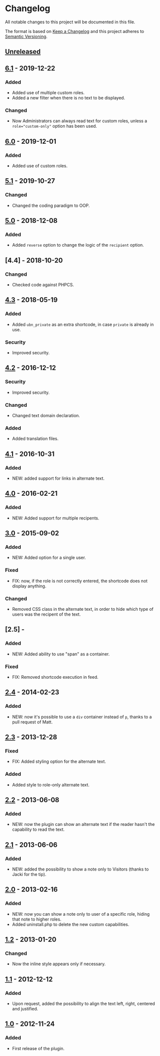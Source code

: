 # Changelog

All notable changes to this project will be documented in this file.

The format is based on [Keep a Changelog](http://keepachangelog.com/en/1.0.0/)
and this project adheres to [Semantic Versioning](http://semver.org/spec/v2.0.0.html).

## [Unreleased]

## [6.1] - 2019-12-22
### Added
* Added use of multiple custom roles.
* Added a new filter when there is no text to be displayed.
### Changed
* Now Administrators can always read text for custom roles, unless a `role="custom-only"` option has been used.

## [6.0] - 2019-12-01
### Added
* Added use of custom roles.

## [5.1] - 2019-10-27
### Changed
* Changed the coding paradigm to OOP.

## [5.0] - 2018-12-08
### Added
* Added `reverse` option to change the logic of the `recipient` option.

## [4.4] - 2018-10-20
### Changed
* Checked code against PHPCS.

## [4.3] - 2018-05-19
### Added
* Added `ubn_private` as an extra shortcode, in case `private` is already in use.
### Security
* Improved security.

## [4.2] - 2016-12-12
### Security
* Improved security.
### Changed
* Changed text domain declaration.
### Added
* Added translation files.

## [4.1] - 2016-10-31
### Added
* NEW: added support for links in alternate text.

## [4.0] - 2016-02-21
### Added
* NEW: Added support for multiple recipents.

## [3.0] - 2015-09-02
### Added
* NEW: Added option for a single user.
### Fixed
* FIX: now, if the role is not correctly entered, the shortcode does not display anything.
### Changed
* Removed CSS class in the alternate text, in order to hide which type of users was the recipent of the text.

## [2.5] -
### Added
* NEW: Added ability to use "span" as a container.
### Fixed
* FIX: Removed shortcode execution in feed.

## [2.4] - 2014-02-23
### Added
* NEW: now it's possible to use a `div` container instead of `p`, thanks to a pull request of Matt.

## [2.3] - 2013-12-28
### Fixed
* FIX: Added styling option for the alternate text.
### Added
* Added style to role-only alternate text.

## [2.2] - 2013-06-08
### Added
* NEW: now the plugin can show an alternate text if the reader hasn't the capability to read the text.

## [2.1] - 2013-06-06
### Added
* NEW: added the possibility to show a note only to Visitors (thanks to Jacki for the tip).

## [2.0] - 2013-02-16
### Added
* NEW: now you can show a note only to user of a specific role, hiding that note to higher roles.
* Added uninstall.php to delete the new custom capabilities.

## [1.2] - 2013-01-20
### Changed
* Now the inline style appears only if necessary.

## [1.1] - 2012-12-12
### Added
* Upon request, added the possibility to align the text left, right, centered and justified.

## [1.0] - 2012-11-24
### Added
* First release of the plugin.

[Unreleased]: https://github.com/aldolat/private-content/commits/develop
[6.1]: https://github.com/aldolat/private-content/compare/6.0...6.1
[6.0]: https://github.com/aldolat/private-content/compare/5.1...6.0
[5.1]: https://github.com/aldolat/private-content/compare/5.0...5.1
[5.0]: https://github.com/aldolat/private-content/compare/4.4...5.0
[4.3]: https://github.com/aldolat/private-content/compare/4.3...4.4
[4.3]: https://github.com/aldolat/private-content/compare/4.2...4.3
[4.2]: https://github.com/aldolat/private-content/compare/4.1...4.2
[4.1]: https://github.com/aldolat/private-content/compare/4.0...4.1
[4.0]: https://github.com/aldolat/private-content/compare/3.0...4.0
[3.0]: https://github.com/aldolat/private-content/compare/v2.4...3.0
[2.4]: https://github.com/aldolat/private-content/compare/v2.3...v2.4
[2.3]: https://github.com/aldolat/private-content/releases/tag/v2.3
[2.2]: https://plugins.trac.wordpress.org/browser/private-content/tags/2.2
[2.1]: https://plugins.trac.wordpress.org/browser/private-content/tags/2.1
[2.0]: https://plugins.trac.wordpress.org/browser/private-content/tags/2.0
[1.2]: https://plugins.trac.wordpress.org/browser/private-content/tags/1.2
[1.1]: https://plugins.trac.wordpress.org/browser/private-content/tags/1.1
[1.0]: https://plugins.trac.wordpress.org/browser/private-content/tags/1.0
